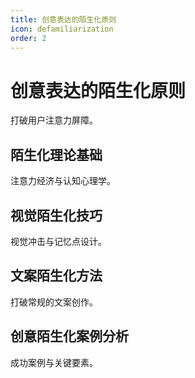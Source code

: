 ```yaml
---
title: 创意表达的陌生化原则
icon: defamiliarization
order: 2
---
```


# 创意表达的陌生化原则

打破用户注意力屏障。

## 陌生化理论基础

注意力经济与认知心理学。

## 视觉陌生化技巧

视觉冲击与记忆点设计。

## 文案陌生化方法

打破常规的文案创作。

## 创意陌生化案例分析

成功案例与关键要素。

